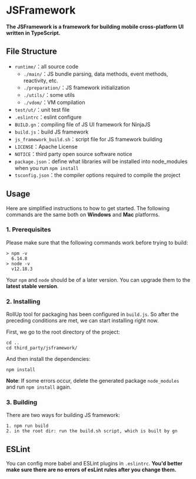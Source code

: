 # JSFramework

**The JSFramework is a framework for building mobile cross-platform UI written in TypeScript.**

## File Structure
- `runtime/`：all source code
  - `./main/`：JS bundle parsing, data methods, event methods, reactivity, etc.
  - `./preparation/`：JS framework initialization
  - `./utils/`：some utils
  - `./vdom/`：VM compilation
- `test/ut/`：unit test file
- `.eslintrc`：eslint configure
- `BUILD.gn`：compiling file of JS UI framework for NinjaJS
- `build.js`：build JS framework
- `js_framework_build.sh`：script file for JS framework building
- `LICENSE`：Apache License
- `NOTICE`：third party open source software notice
- `package.json`：define what libraries will be installed into node_modules when you run `npm install`
- `tsconfig.json`：the compiler options required to compile the project

## Usage

Here are simplified instructions to how to get started. The following commands are the same both on **Windows** and **Mac** platforms.

### 1. Prerequisites

Please make sure that the following commands work before trying to build:

```
> npm -v
  6.14.8
> node -v
  v12.18.3
```
Your `npm` and `node` should be of a later version. You can upgrade them to the **latest stable version**.
### 2. Installing

RollUp tool for packaging has been configured in `build.js`. So after the preceding conditions are met, we can start installing right now.

First, we go to the root directory of the project:
```
cd ..
cd third_party/jsframework/
```
And then install the dependencies:
```
npm install
```
**Note**: If some errors occur, delete the generated package `node_modules ` and run `npm install` again.

### 3. Building

There are two ways for building JS framework:
```
1. npm run build
2. in the root dir: run the build.sh script, which is built by gn
```

## ESLint

You can config more babel and ESLint plugins in `.eslintrc`.  **You'd better make sure there are no errors of esLint rules after you change them.**
